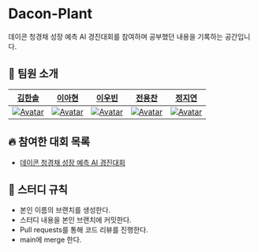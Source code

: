 # Dacon-Plant
데이콘 청경채 성장 예측 AI 경진대회를 참여하며 공부했던 내용을 기록하는 공간입니다.

## 👋 팀원 소개

|                                                  [김한솔](https://github.com/hansollasido)                                                   |                                                                          [이아현](https://github.com/ahyeon0508)                                                                           |                                                 [이우빈](https://github.com/woobni)                                                  |                                                                        [전용찬](https://github.com/cyc9805)                                                                         |                                                                         [정지연](https://github.com/jeongjiyeon315)                                                                         |
| :-------------------------------------------------------------------------------------------------------: | :-------------------------------------------------------------------------------------------------------------------------------------------------------: | :-----------------------------------------------------------------------------------------------------: | :---------------------------------------------------------------------------------------------------------------------------------------------------: | :----------------------------------------------------------------------------------------------------------------------------------------------------: |
| [![Avatar](https://avatars.githubusercontent.com/u/101409953?v=4)](https://github.com/hansollasido) | [![Avatar](https://avatars.githubusercontent.com/u/44939208?v=4)](https://github.com/ahyeon0508) | [![Avatar](https://avatars.githubusercontent.com/u/38857371?v=4)](https://github.com/woobni) | [![Avatar](https://avatars.githubusercontent.com/u/70227484?v=4)](https://github.com/cyc9805) | [![Avatar](https://avatars.githubusercontent.com/u/63544044?v=4)](https://github.com/jeongjiyeon315) |

## 🔥 참여한 대회 목록
- [데이콘 청경채 성장 예측 AI 경진대회](https://dacon.io/competitions/official/235961/overview/description)

## 🌱 스터디 규칙
- 본인 이름의 브랜치를 생성한다.
- 스터디 내용을 본인 브랜치에 커밋한다.
- Pull requests를 통해 코드 리뷰를 진행한다.
- main에 merge 한다.
